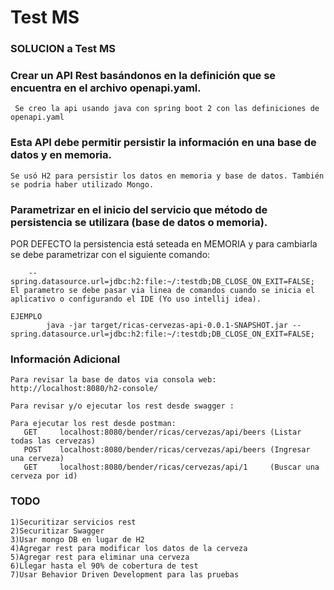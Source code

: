 # Test MS

### SOLUCION a Test MS

### Crear un API Rest basándonos en la definición que se encuentra en el archivo **openapi.yaml**.
     Se creo la api usando java con spring boot 2 con las definiciones de openapi.yaml

### Esta API debe permitir persistir la información en una base de datos y en memoria.
    Se usó H2 para persistir los datos en memoria y base de datos. También se podria haber utilizado Mongo.
   
###  Parametrizar en el inicio del servicio que método de persistencia se utilizara (base de datos o memoria).   
   POR DEFECTO la persistencia está seteada en MEMORIA y para cambiarla se debe parametrizar con el siguiente comando:
    
        --spring.datasource.url=jdbc:h2:file:~/:testdb;DB_CLOSE_ON_EXIT=FALSE;
    El parametro se debe pasar via linea de comandos cuando se inicia el aplicativo o configurando el IDE (Yo uso intellij idea).
    
    EJEMPLO 
            java -jar target/ricas-cervezas-api-0.0.1-SNAPSHOT.jar --spring.datasource.url=jdbc:h2:file:~/:testdb;DB_CLOSE_ON_EXIT=FALSE;
     
###  Información  Adicional
    
    Para revisar la base de datos via consola web: http://localhost:8080/h2-console/
    
    Para revisar y/o ejecutar los rest desde swagger :
    
    Para ejecutar los rest desde postman:
       GET     localhost:8080/bender/ricas/cervezas/api/beers (Listar todas las cervezas)
       POST    localhost:8080/bender/ricas/cervezas/api/beers (Ingresar una cerveza)
       GET     localhost:8080/bender/ricas/cervezas/api/1     (Buscar una cerveza por id)
    
### TODO
    1)Securitizar servicios rest
    2)Securitizar Swagger 
    3)Usar mongo DB en lugar de H2
    4)Agregar rest para modificar los datos de la cerveza
    5)Agregar rest para eliminar una cerveza
    6)Llegar hasta el 90% de cobertura de test
    7)Usar Behavior Driven Development para las pruebas      
              


  